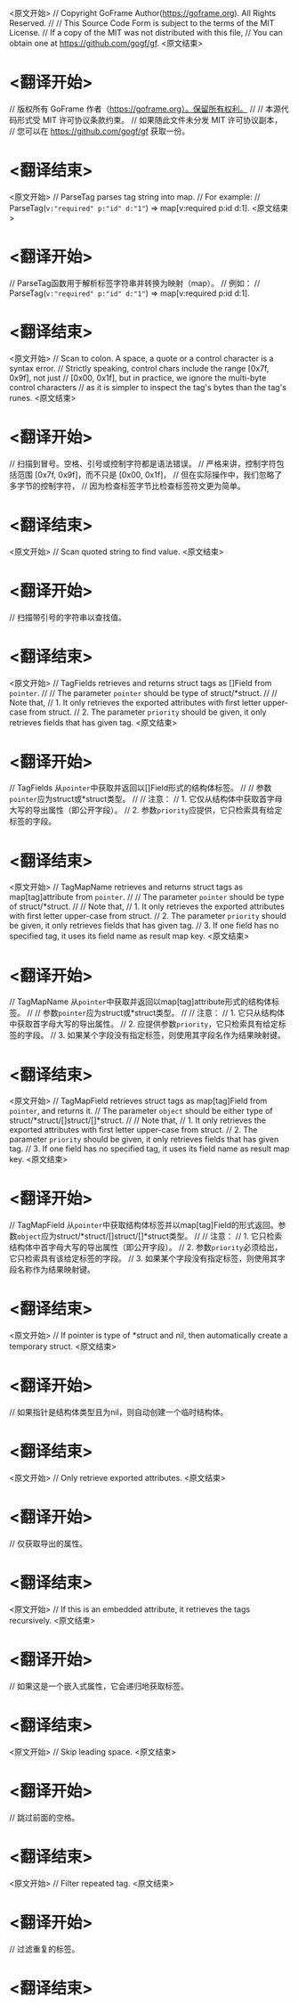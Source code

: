 
<原文开始>
// Copyright GoFrame Author(https://goframe.org). All Rights Reserved.
//
// This Source Code Form is subject to the terms of the MIT License.
// If a copy of the MIT was not distributed with this file,
// You can obtain one at https://github.com/gogf/gf.
<原文结束>

# <翻译开始>
// 版权所有 GoFrame 作者（https://goframe.org）。保留所有权利。
//
// 本源代码形式受 MIT 许可协议条款约束。
// 如果随此文件未分发 MIT 许可协议副本，
// 您可以在 https://github.com/gogf/gf 获取一份。
# <翻译结束>


<原文开始>
// ParseTag parses tag string into map.
// For example:
// ParseTag(`v:"required" p:"id" d:"1"`) => map[v:required p:id d:1].
<原文结束>

# <翻译开始>
// ParseTag函数用于解析标签字符串并转换为映射（map）。
// 例如：
// ParseTag(`v:"required" p:"id" d:"1"`) => map[v:required p:id d:1].
# <翻译结束>


<原文开始>
		// Scan to colon. A space, a quote or a control character is a syntax error.
		// Strictly speaking, control chars include the range [0x7f, 0x9f], not just
		// [0x00, 0x1f], but in practice, we ignore the multi-byte control characters
		// as it is simpler to inspect the tag's bytes than the tag's runes.
<原文结束>

# <翻译开始>
// 扫描到冒号。空格、引号或控制字符都是语法错误。
// 严格来讲，控制字符包括范围 [0x7f, 0x9f]，而不只是 [0x00, 0x1f]，
// 但在实际操作中，我们忽略了多字节的控制字符，
// 因为检查标签字节比检查标签符文更为简单。
# <翻译结束>


<原文开始>
// Scan quoted string to find value.
<原文结束>

# <翻译开始>
// 扫描带引号的字符串以查找值。
# <翻译结束>


<原文开始>
// TagFields retrieves and returns struct tags as []Field from `pointer`.
//
// The parameter `pointer` should be type of struct/*struct.
//
// Note that,
// 1. It only retrieves the exported attributes with first letter upper-case from struct.
// 2. The parameter `priority` should be given, it only retrieves fields that has given tag.
<原文结束>

# <翻译开始>
// TagFields 从`pointer`中获取并返回以[]Field形式的结构体标签。
//
// 参数`pointer`应为struct或*struct类型。
//
// 注意：
// 1. 它仅从结构体中获取首字母大写的导出属性（即公开字段）。
// 2. 参数`priority`应提供，它只检索具有给定标签的字段。
# <翻译结束>


<原文开始>
// TagMapName retrieves and returns struct tags as map[tag]attribute from `pointer`.
//
// The parameter `pointer` should be type of struct/*struct.
//
// Note that,
// 1. It only retrieves the exported attributes with first letter upper-case from struct.
// 2. The parameter `priority` should be given, it only retrieves fields that has given tag.
// 3. If one field has no specified tag, it uses its field name as result map key.
<原文结束>

# <翻译开始>
// TagMapName 从`pointer`中获取并返回以map[tag]attribute形式的结构体标签。
//
// 参数`pointer`应为struct或*struct类型。
//
// 注意：
// 1. 它只从结构体中获取首字母大写的导出属性。
// 2. 应提供参数`priority`，它只检索具有给定标签的字段。
// 3. 如果某个字段没有指定标签，则使用其字段名作为结果映射键。
# <翻译结束>


<原文开始>
// TagMapField retrieves struct tags as map[tag]Field from `pointer`, and returns it.
// The parameter `object` should be either type of struct/*struct/[]struct/[]*struct.
//
// Note that,
// 1. It only retrieves the exported attributes with first letter upper-case from struct.
// 2. The parameter `priority` should be given, it only retrieves fields that has given tag.
// 3. If one field has no specified tag, it uses its field name as result map key.
<原文结束>

# <翻译开始>
// TagMapField 从`pointer`中获取结构体标签并以map[tag]Field的形式返回。参数`object`应为struct/*struct/[]struct/[]*struct类型。
//
// 注意：
// 1. 它只检索结构体中首字母大写的导出属性（即公开字段）。
// 2. 参数`priority`必须给出，它只检索具有该给定标签的字段。
// 3. 如果某个字段没有指定标签，则使用其字段名称作为结果映射键。
# <翻译结束>


<原文开始>
// If pointer is type of *struct and nil, then automatically create a temporary struct.
<原文结束>

# <翻译开始>
// 如果指针是结构体类型且为nil，则自动创建一个临时结构体。
# <翻译结束>


<原文开始>
// Only retrieve exported attributes.
<原文结束>

# <翻译开始>
// 仅获取导出的属性。
# <翻译结束>


<原文开始>
// If this is an embedded attribute, it retrieves the tags recursively.
<原文结束>

# <翻译开始>
// 如果这是一个嵌入式属性，它会递归地获取标签。
# <翻译结束>


<原文开始>
// Skip leading space.
<原文结束>

# <翻译开始>
// 跳过前面的空格。
# <翻译结束>


<原文开始>
// Filter repeated tag.
<原文结束>

# <翻译开始>
// 过滤重复的标签。
# <翻译结束>

